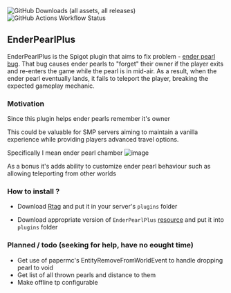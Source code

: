 ![GitHub Downloads (all assets, all releases)](https://img.shields.io/github/downloads/fulcanelly/EnderPearlPlus/total)
![GitHub Actions Workflow Status](https://img.shields.io/github/actions/workflow/status/fulcanelly/EnderPearlPlus/main.yml)

## EnderPearlPlus

EnderPearlPlus is the Spigot plugin that aims to fix problem - [ender pearl bug](https://bugs.mojang.com/browse/MCPE-55823).
That bug causes ender pearls to "forget" their owner if the player exits and re-enters the game while the pearl is in mid-air. As a result, when the ender pearl eventually lands, it fails to teleport the player, breaking the expected gameplay mechanic.

### Motivation 
Since this plugin helps ender pearls remember it's owner

This could be valuable for SMP servers aiming to maintain a vanilla experience while providing players advanced travel options.

Specifically I mean ender pearl chamber 
![image](https://github.com/fulcanelly/EnderPearlPlus/assets/53056797/afd0ed24-acfe-4fda-8cf1-c8a197231090)

As a bonus it's adds ability to customize ender pearl behaviour such as allowing teleporting from other worlds


### How to install ?


* Download [Rtag](https://www.spigotmc.org/resources/rtag-api-to-edit-block-entity-item-nbt-1-8-8-1-20-4.100694/) and put it in your server's `plugins` folder

* Download appropriate version of `EnderPearlPlus` [resource](https://github.com/fulcanelly/EnderPearlPlus/releases) and put it into `plugins` folder

### Planned / todo (seeking for help, have no eought time)
* Get use of papermc's EntityRemoveFromWorldEvent to handle dropping pearl to void
* Get list of all thrown pearls and distance to them
* Make offline tp configurable 
